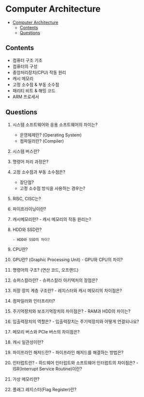 # Computer Architecture

- [Computer Architecture](#computer-architecture)
  - [Contents](#contents)
  - [Questions](#questions)

## Contents

- 컴퓨터 구조 기초
- 컴퓨터의 구성
- 중앙처리장치(CPU) 작동 원리
- 캐시 메모리
- 고정 소수점 & 부동 소수점
- 패리티 비트 & 해밍 코드
- ARM 프로세서

## Questions

1.  시스템 소프트웨어와 응용 소프트웨어의 차이는?

    - 운영체제란? (Operating System)
    - 컴파일러란? (Compiler)

2.  시스템 버스란?

3.  명령어 처리 과정은?

4.  고정 소수점과 부동 소수점은?
    - 장단점?
    - 고정 소수점 방식을 사용하는 경우는?
5.  RISC, CISC는?

6.  파이프라이닝이란?
7.  캐시메모리란? - 캐시 메모리의 작동 원리는?

8.  HDD와 SSD란?

        - HDD와 SSD의 차이?

9.  CPU란?
10. GPU란? (Graphic Processing Unit) - GPU와 CPU의 차이?

11. 명령어의 구조? (연산 코드, 오프랜드)

12. 슈퍼스칼라란? - 슈퍼스칼라 아키텍처의 장점은?

13. 저장 장치 계층 구조란? - 레지스터와 캐시 메모리의 차이점은?
14. 컴파일러와 인터프리터?

15. 주기억장치와 보조기억장치의 차이점은? - RAM과 HDD의 차이는?
16. 입출력장치의 역할은? - 입출력장치는 주기억장치와 어떻게 연결되나요?
17. 메모리 버스와 PCIe 버스의 차이점은?
18. 캐시 일관성이란?
19. 파이프라인 해저드란? - 파이프라인 해저드를 해결하는 방법은?
20. 인터럽트란? - 하드웨어 인터럽트와 소프트웨어 인터럽트의 차이점은? - ISR(Interrupt Service Routine)이란?
21. 가상 메모리란?
22. 플래그 레지스터(Flag Register)란?
